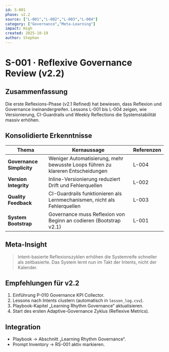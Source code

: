 ```yaml
---
id: S-001
phase: v2.2
source: ["L-001","L-002","L-003","L-004"]
category: ["Governance","Meta-Learning"]
impact: High
created: 2025-10-19
author: Stephan
---
```


# S-001 · Reflexive Governance Review (v2.2)

## Zusammenfassung
Die erste Reflexions-Phase (v2.1 Refined) hat bewiesen, dass Reflexion und Governance ineinandergreifen.
Lessons L-001 bis L-004 zeigen, wie Versionierung, CI-Guardrails und Weekly Reflections die Systemstabilität massiv erhöhen.

## Konsolidierte Erkenntnisse
| Thema | Kernaussage | Referenzen |
|--------|--------------|-------------|
| **Governance Simplicity** | Weniger Automatisierung, mehr bewusste Loops führen zu klareren Entscheidungen | L-004 |
| **Version Integrity** | Inline-Versionierung reduziert Drift und Fehlerquellen | L-002 |
| **Quality Feedback** | CI-Guardrails funktionieren als Lernmechanismen, nicht als Fehlerquellen | L-003 |
| **System Bootstrap** | Governance muss Reflexion von Beginn an codieren (Bootstrap v2.1) | L-001 |

## Meta-Insight
> Intent-basierte Reflexionszyklen erhöhen die Systemreife schneller als zeitbasierte.
> Das System lernt nun im Takt der Intents, nicht der Kalender.

## Empfehlungen für v2.2
1. Einführung P-010 Governance KPI Collector.
2. Lessons nach Intents clustern (automatisch in `lesson_log.csv`).
3. Playbook-Kapitel „Learning Rhythm Governance“ aktualisieren.
4. Start des ersten Adaptive-Governance Zyklus (Reflexive Metrics).

## Integration
- Playbook → Abschnitt „Learning Rhythm Governance“.
- Prompt Inventory → RS-001 aktiv markieren.
